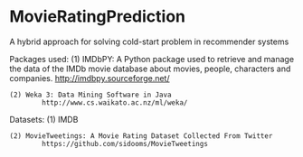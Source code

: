 MovieRatingPrediction
=====================

A hybrid approach for solving cold-start problem in recommender systems

Packages used:
	(1) IMDbPY: A Python package used to retrieve and manage the data of the IMDb movie database about movies, people,
			characters and companies.
			http://imdbpy.sourceforge.net/

	(2) Weka 3: Data Mining Software in Java
			http://www.cs.waikato.ac.nz/ml/weka/

Datasets:
	(1) IMDB

	(2) MovieTweetings: A Movie Rating Dataset Collected From Twitter
			https://github.com/sidooms/MovieTweetings
			
	
